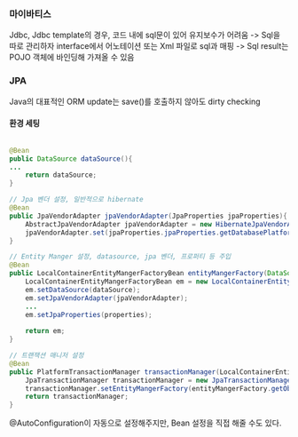 ### 마이바티스
Jdbc, Jdbc template의 경우, 코드 내에 sql문이 있어 유지보수가 어려움 -> Sql을 따로 관리하자
interface에서 어노테이션 또는 Xml 파일로 sql과 매핑
-> Sql result는 POJO 객체에 바인딩해 가져올 수 있음
### JPA
Java의 대표적인 ORM
update는 save()를 호출하지 않아도 dirty checking
#### 환경 세팅
```java

@Bean
public DataSource dataSource(){
...
	return dataSource;
}

// Jpa 벤더 설정, 일반적으로 hibernate
@Bean
public JpaVendorAdapter jpaVendorAdapter(JpaProperties jpaProperties){
	AbstractJpaVendorAdapter jpaVendorAdapter = new HibernateJpaVendorAdapter();
	jpaVendorAdapter.set(jpaProperties.jpaProperties.getDatabasePlatform());
}

// Entity Manger 설정, datasource, jpa 벤더, 프로퍼티 등 주입
@Bean
public LocalContainerEntityMangerFactoryBean entityMangerFactory(DataSource datasource, JpaVendorAdapter jpaVendorAdapter, JpaProperties jpaProperties) {
	LocalContainerEntityMangerFactoryBean em = new LocalContainerEntityManagerFactoryBean();
	em.setDataSource(dataSource);
	em.setJpaVendorAdapter(jpaVendorAdapter);
	...
	em.setJpaProperties(properties);
	
	return em;
}

// 트랜잭션 매니저 설정
@Bean
public PlatformTransactionManager transactionManager(LocalContainerEntityMangerFactoryBean entityManagerFactoryBean) {
	JpaTransactionManager transactionManager = new JpaTransactionManager();
	transactionManager.setEntityMangerFactory(entityMangerFactory.getObject());
	return transactionManager;
}
```
@AutoConfiguration이 자동으로 설정해주지만, Bean 설정을 직접 해줄 수도 있다.